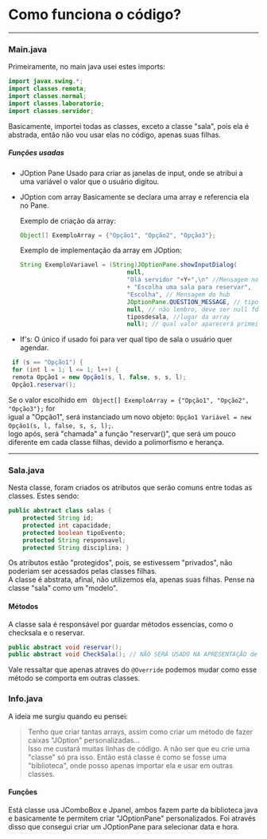 # Como funciona o código?
---
### Main.java
Primeiramente, no main java usei estes imports:
``` java
import javax.swing.*;
import classes.remota;
import classes.normal;
import classes.laboratorio;
import classes.servidor;
```
Basicamente, importei todas as classes, exceto a classe "sala", pois ela é\
abstrada, então não vou usar elas no código, apenas suas filhas.
##### Funções usadas
- JOption Pane
  Usado para criar as janelas de input, onde se atribui a uma variável o valor
  que o usuário digitou.
- JOption com array
  Basicamente se declara uma array e referencia ela no Pane. 
  
  Exemplo de criação da array:
  ``` java
  Object[] ExemploArray = {"Opção1", "Opção2", "Opção3"};
  ```
  Exemplo de implementação da array em JOption:
  ```java
  String ExemploVariavel = (String)JOptionPane.showInputDialog(
			                    null, 
			                    "Olá servidor "+Y+",\n" //Mensagem no painel
			                    + "Escolha uma sala para reservar", 
			                    "Escolha", // Mensagem do hub
			                    JOptionPane.QUESTION_MESSAGE, // tipo de painel
			                    null, // não lembro, deve ser null fds
			                    tiposdesala, //lugar da array
			                    null); // qual valor aparecerá primeiro? pode ser "Opção1", ou ExemploVariavel[0] ou só null
  ```
  
- If's:
O único if usado foi para ver qual tipo de sala o usuário quer agendar.
```java
 if (s == "Opção1") { 
 for (int l = 1; l <= 1; l++) {
 remota Opção1 = new Opção1(s, l, false, s, s, l);
 Opção1.reservar();
```
Se o valor escolhido em ` Object[] ExemploArray = {"Opção1", "Opção2", "Opção3"};` for\
igual a "Opção1", será instanciado um novo objeto: `Opção1 Variável = new Opção1(s, l, false, s, s, l);`.\
logo após, será "chamada" a função "reservar()", que será um pouco diferente em cada classe filhas, devido a polimorfismo e herança.

---
### Sala.java
Nesta classe, foram criados os atributos que serão comuns entre todas as classes. Estes sendo:
```java
public abstract class salas {
	protected String id;
	protected int capacidade;
	protected boolean tipoEvento;
	protected String responsavel;
	protected String disciplina; }
```
Os atributos estão "protegidos", pois, se estivessem "privados", não poderiam ser acessados pelas classes filhas.\
A classe é abstrata, afinal, não utilizemos ela, apenas suas filhas. Pense na classe "sala" como um "modelo".
#### Métodos
A classe sala é responsável por guardar métodos essencias, como o checksala e o reservar.
```java
public abstract void reservar();
public abstract void CheckSala(); // NÂO SERÁ USADO NA APRESENTAÇÃO de 18/05/23
```
Vale ressaltar que apenas atraves do `@Override` podemos mudar como esse método se comporta em outras classes.

### Info.java
A ideia me surgiu quando eu pensei:
> Tenho que criar tantas arrays, assim como criar um método de fazer caixas "JOption" personalizadas... \
  Isso me custará muitas linhas de código. A não ser que eu crie uma "classe" só pra isso.
Então está classe é como se fosse uma "biblioteca", onde posso apenas importar ela e usar em outras classes.
#### Funções
Está classe usa JComboBox e Jpanel, ambos fazem parte da biblioteca java e basicamente te permitem criar "JOptionPane" personalizados.
Foi através disso que consegui criar um JOptionPane para selecionar data e hora.

